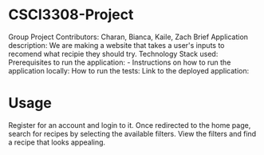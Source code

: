 # CSCI3308-Project
Group Project
Contributors: Charan, Bianca, Kaile, Zach
Brief Application description: We are making a website that takes a user's inputs to recomend what recipie they should try. 
Technology Stack used: 
Prerequisites to run the application: -
Instructions on how to run the application locally:
How to run the tests:
Link to the deployed application: 

# Usage
Register for an account and login to it.
Once redirected to the home page, search for recipes by selecting the available filters.
View the filters and find a recipe that looks appealing.
